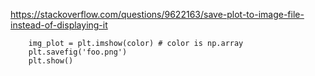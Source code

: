 https://stackoverflow.com/questions/9622163/save-plot-to-image-file-instead-of-displaying-it

```
    img_plot = plt.imshow(color) # color is np.array
    plt.savefig('foo.png')
    plt.show()
```

